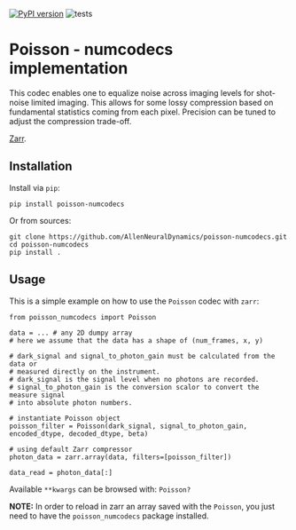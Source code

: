 [![PyPI version](https://badge.fury.io/py/poisson-numcodecs.svg)](https://badge.fury.io/py/poisson-numcodecs) ![tests](https://github.com/AllenNeuralDynamics/poisson-numcodecs/actions/workflows/python-package.yml/badge.svg)

# Poisson - numcodecs implementation

This codec enables one to equalize noise across imaging levels for shot-noise 
limited imaging. This allows for some lossy compression based on fundamental 
statistics coming from each pixel. Precision can be tuned to adjust the compression 
trade-off. 

[Zarr](https://zarr.readthedocs.io/en/stable/index.html).

## Installation

Install via `pip`:

```
pip install poisson-numcodecs
```

Or from sources:

```
git clone https://github.com/AllenNeuralDynamics/poisson-numcodecs.git
cd poisson-numcodecs
pip install .
```

## Usage

This is a simple example on how to use the `Poisson` codec with `zarr`:

```
from poisson_numcodecs import Poisson

data = ... # any 2D dumpy array
# here we assume that the data has a shape of (num_frames, x, y)

# dark_signal and signal_to_photon_gain must be calculated from the data or 
# measured directly on the instrument.
# dark_signal is the signal level when no photons are recorded. 
# signal_to_photon_gain is the conversion scalor to convert the measure signal 
# into absolute photon numbers. 

# instantiate Poisson object
poisson_filter = Poisson(dark_signal, signal_to_photon_gain, encoded_dtype, decoded_dtype, beta)

# using default Zarr compressor
photon_data = zarr.array(data, filters=[poisson_filter])

data_read = photon_data[:]
```
Available `**kwargs` can be browsed with: `Poisson?`

**NOTE:** 
In order to reload in zarr an array saved with the `Poisson`, you just need to have the `poisson_numcodecs` package
installed.
